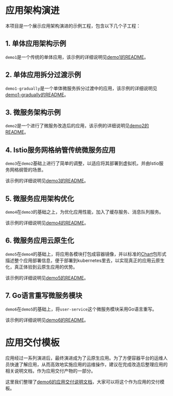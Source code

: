 # 应用架构演进

本项目是一个展示应用架构演进的示例工程，包含以下几个子工程：

## 1. 单体应用架构示例

`demo1`是一个传统的单体应用，该示例的详细说明见[demo1的README](demo1/README.md)。

## 2. 单体应用拆分过渡示例

`demo1-gradually`是一个单体微服务拆分过渡中的应用，该示例的详细说明见[demo1-gradually的README](demo1-gradually/README.md)。

## 3. 微服务架构示例

`demo2`是一个进行了微服务改造后的应用，该示例的详细说明见[demo2的README](demo2/README.md)。

## 4. Istio服务网格纳管传统微服务应用

`demo3`在`demo2`基础上进行了简单的调整，以适应将其部署到虚拟机，并由Istio服务网格纲管的场景。

该示例的详细说明见[demo3的README](demo3/README.md)。

## 5. 微服务应用架构优化

`demo4`在`demo3`的基础之上，为优化应用性能，加入了缓存服务、消息队列服务。

该示例的详细说明见[demo4的README](demo4/README.md)。

## 6. 微服务应用云原生化

`demo5`在`demo4`的基础上，将应用各模块打包成容器镜像，并以标准的[Chart](https://helm.sh/docs/developing_charts/)包形式描述整个应用部署信息，便于部署到kubernetes里去，以实现真正的应用云原生化，真正体验到云原生应用的优势。

该示例的详细说明见[demo5的README](demo5/README.md)。

## 7. Go语言重写微服务模块

`demo6`在`demo5`的基础上，将`user-service`这个微服务模块采用Go语言重写。

该示例的详细说明见[demo6的README](demo6/README.md)。

# 应用交付模板

应用经过一系列演进后，最终演进成为了云原生应用。为了方便容器平台的运维人员快速了解应用，从而高效地实施应用的运维操作，建议在完成改造后整理应用的相关说明文档，作为应用交付产物的一部分。

这里我们整理了[demo6的应用交付说明文档](demo6/docs/app_notes.md)，大家可以将这个作为应用的交付模板。